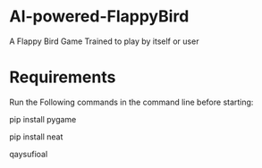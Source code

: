 # AI-powered-FlappyBird
A Flappy Bird Game Trained to play by itself or user

# Requirements
Run the Following commands in the command line before starting:

pip install pygame

pip install neat 

qaysufioal
